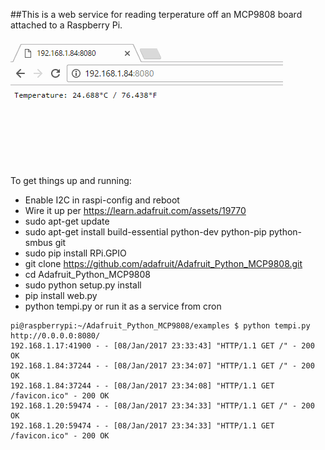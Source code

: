 

##This is a web service for reading terperature off an MCP9808 board attached to a Raspberry Pi.  

![alt tag](https://raw.githubusercontent.com/hasherati/tempi/master/annimation.gif)

To get things up and running:

* Enable I2C in raspi-config and reboot
* Wire it up per https://learn.adafruit.com/assets/19770
* sudo apt-get update
* sudo apt-get install build-essential python-dev python-pip python-smbus git
* sudo pip install RPi.GPIO
* git clone https://github.com/adafruit/Adafruit_Python_MCP9808.git
* cd Adafruit_Python_MCP9808
* sudo python setup.py install
* pip install web.py
* python tempi.py or run it as a service from cron

```
pi@raspberrypi:~/Adafruit_Python_MCP9808/examples $ python tempi.py
http://0.0.0.0:8080/
192.168.1.17:41900 - - [08/Jan/2017 23:33:43] "HTTP/1.1 GET /" - 200 OK
192.168.1.84:37244 - - [08/Jan/2017 23:34:07] "HTTP/1.1 GET /" - 200 OK
192.168.1.84:37244 - - [08/Jan/2017 23:34:08] "HTTP/1.1 GET /favicon.ico" - 200 OK
192.168.1.20:59474 - - [08/Jan/2017 23:34:33] "HTTP/1.1 GET /" - 200 OK
192.168.1.20:59474 - - [08/Jan/2017 23:34:33] "HTTP/1.1 GET /favicon.ico" - 200 OK
```
